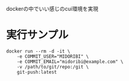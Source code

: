 dockerの中でいい感じのcui環境を実現

# 実行サンプル

```
docker run --rm -d -it \
    -e COMMIT_USER="MIDORIBI" \
    -e COMMIT_EMAIL="midoribi@example.com" \
    -v /path/to/git/repo:/git \
    git-push:latest
```
